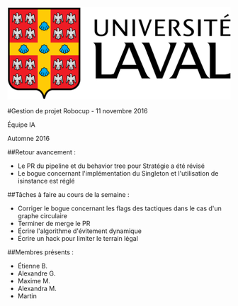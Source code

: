 ![UL_Logo](https://github.com/RoboCupULaval/Admin/blob/master/scrum/ul_logo.png)

#Gestion de projet Robocup - 11 novembre 2016

Équipe IA

Automne 2016

##Retour avancement :

- Le PR du pipeline et du behavior tree pour Stratégie a été révisé
- Le bogue concernant l'implémentation du Singleton et l'utilisation de isinstance est réglé

##Tâches à faire au cours de la semaine :

- Corriger le bogue concernant les flags des tactiques dans le cas d'un graphe circulaire
- Terminer de merge le PR
- Écrire l'algorithme d'évitement dynamique
- Écrire un hack pour limiter le terrain légal


##Membres présents :

- Étienne B.
- Alexandre G.
- Maxime M.
- Alexandra M.
- Martin
